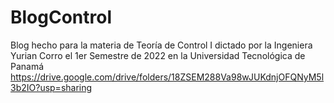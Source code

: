 # BlogControl
Blog hecho para la materia de Teoría de Control I dictado por la Ingeniera Yurian Corro el 1er Semestre de 2022 en la Universidad Tecnológica de Panamá
https://drive.google.com/drive/folders/18ZSEM288Va98wJUKdnjOFQNyM5l3b2IO?usp=sharing
